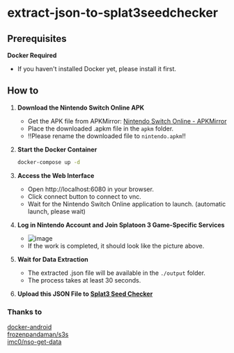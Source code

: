 # extract-json-to-splat3seedchecker

## Prerequisites
**Docker Required**  
   - If you haven't installed Docker yet, please install it first.  

## How to
1. **Download the Nintendo Switch Online APK**  
   - Get the APK file from APKMirror: [Nintendo Switch Online - APKMirror](https://www.apkmirror.com/apk/nintendo-co-ltd/nintendo-switch-online/)
   - Place the downloaded .apkm file in the `apkm` folder.
   - ‼️Please rename the downloaded file to `nintendo.apkm`‼️

2. **Start the Docker Container**  
   ```sh
   docker-compose up -d
   ```

3. **Access the Web Interface**
    - Open http://localhost:6080 in your browser.
    - Click connect button to connect to vnc.
    - Wait for the Nintendo Switch Online application to launch. (automatic launch, please wait)

4. **Log in Nintendo Account and Join Splatoon 3 Game-Specific Services**
   - ![image](https://github.com/user-attachments/assets/ccf9a2e8-ef1a-4857-a26d-a8716b18e55d)
   - If the work is completed, it should look like the picture above.

5. **Wait for Data Extraction**
    - The extracted .json file will be available in the `./output` folder.
    - The process takes at least 30 seconds.

6. **Upload this JSON File to [Splat3 Seed Checker](https://leanny.github.io/splat3seedchecker/#/settings)**


### Thanks to
[docker-android](https://github.com/budtmo/docker-android)  
[frozenpandaman/s3s](https://github.com/frozenpandaman/s3s)  
[imc0/nso-get-data](https://github.com/imc0/nso-get-data)
